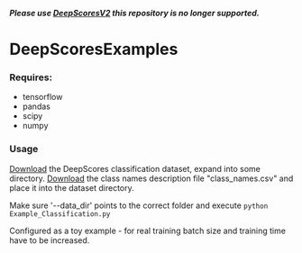 ***Please use [DeepScoresV2](https://zenodo.org/record/4012193) this repository is no longer supported.***

# DeepScoresExamples
### Requires:
- tensorflow
- pandas
- scipy
- numpy

### Usage
[Download](/tuggeluk.github.io/downloads/) the DeepScores classification dataset, expand into some directory. [Download](/tuggeluk.github.io/downloads/) the class names description file "class_names.csv"
and place it into the dataset directory. 

Make sure '--data_dir' points to the correct folder and execute `python Example_Classification.py`

Configured as a toy example - for real training batch size and training time have to be increased.

